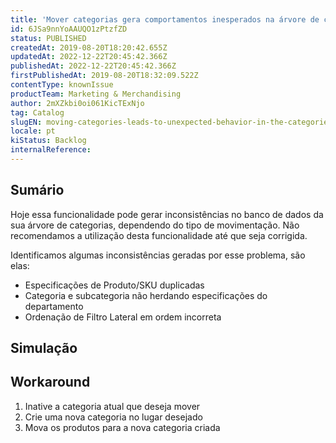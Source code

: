 ```yaml
---
title: 'Mover categorias gera comportamentos inesperados na árvore de categorias'
id: 6JSa9nnYoAAUQO1zPtzfZD
status: PUBLISHED
createdAt: 2019-08-20T18:20:42.655Z
updatedAt: 2022-12-22T20:45:42.366Z
publishedAt: 2022-12-22T20:45:42.366Z
firstPublishedAt: 2019-08-20T18:32:09.522Z
contentType: knownIssue
productTeam: Marketing & Merchandising
author: 2mXZkbi0oi061KicTExNjo
tag: Catalog
slugEN: moving-categories-leads-to-unexpected-behavior-in-the-categories-tree
locale: pt
kiStatus: Backlog
internalReference: 
---
```


## Sumário

Hoje essa funcionalidade pode gerar inconsistências no banco de dados da sua árvore de categorias, dependendo do tipo de movimentação. Não recomendamos a utilização desta funcionalidade até que seja corrigida.

Identificamos algumas inconsistências geradas por esse problema, são elas: 
 - Especificações de Produto/SKU duplicadas
 - Categoria e subcategoria não herdando especificações do departamento
 - Ordenação de Filtro Lateral em ordem incorreta

## Simulação



## Workaround

 1. Inative a categoria atual que deseja mover
 2. Crie uma nova categoria no lugar desejado
 3. Mova os produtos para a nova categoria criada

